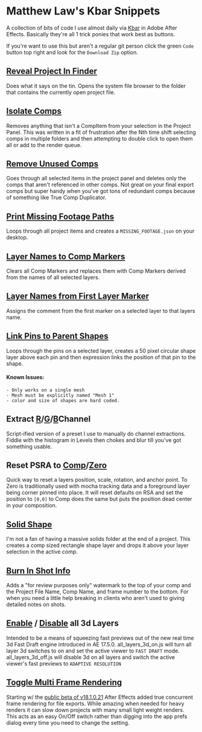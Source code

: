 # Matthew Law's Kbar Snippets

A collection of bits of code I use almost daily via [Kbar](https://aescripts.com/kbar/) in Adobe After Effects. Basically they're all 1 trick ponies that work best as buttons.

If you're want to use this but aren't a regular git person click the green `Code` button top right and look for the `Download Zip` option.

## [Reveal Project In Finder](https://github.com/foughtthelaw/kbar_snippets/blob/main/RevealProjectInFinder.js)

Does what it says on the tin. Opens the system file browser to the folder that contains the currently open project file.

## [Isolate Comps](https://github.com/foughtthelaw/kbar_snippets/blob/main/IsolateComps.js)

Removes anything that isn't a CompItem from your selection in the Project Panel. This was written in a fit of frustration after the Nth time shift selecting comps in multiple folders and then attempting to double click to open them all or add to the render queue.

## [Remove Unused Comps](https://github.com/foughtthelaw/kbar_snippets/blob/main/RemoveUnusedCompsFromSelection.js)

Goes through all selected items in the project panel and deletes only the comps that aren't referenced in other comps. Not great on your final export comps but super handy when you've got tons of redundant comps because of something like True Comp Duplicator.

## [Print Missing Footage Paths](https://github.com/foughtthelaw/kbar_snippets/blob/main/PrintMissingFootagePaths.js)

Loops through all project items and creates a `MISSING_FOOTAGE.json` on your desktop.

## [Layer Names to Comp Markers](https://github.com/foughtthelaw/kbar_snippets/blob/main/LayerNames-to-CompMarkers.js)

Clears all Comp Markers and replaces them with Comp Markers derived from the names of all selected layers.

## [Layer Names from First Layer Marker](https://github.com/foughtthelaw/kbar_snippets/blob/main/LayerNames-from-FirstLayerMarker.js)

Assigns the comment from the first marker on a selected layer to that layers name.

## [Link Pins to Parent Shapes](https://github.com/foughtthelaw/kbar_snippets/blob/main/pins_to_shapes.js)

Loops through the pins on a selected layer, creates a 50 pixel circular shape layer above each pin and then expression links the position of that pin to the shape.

#### Known Issues:
```
- Only works on a single mesh
- Mesh must be explicitly named "Mesh 1"
- color and size of shapes are hard coded.
```

## Extract [R](https://github.com/foughtthelaw/kbar_snippets/blob/main/Extract-red-channel.js)/[G](https://github.com/foughtthelaw/kbar_snippets/blob/main/Extract-green-channel.js)/[B](https://github.com/foughtthelaw/kbar_snippets/blob/main/Extract-blue-channel.js)Channel

Script-ified version of a preset I use to manually do channel extractions. Fiddle with the histogram in Levels then chokes and blur till you've got something usable.

## Reset PSRA to [Comp](https://github.com/foughtthelaw/kbar_snippets/blob/main/Reset-PSRA-to-Comp.js)/[Zero](https://github.com/foughtthelaw/kbar_snippets/blob/main/Reset-PSRA-to-Zero.js)

Quick way to reset a layers position, scale, rotation, and anchor point. To Zero is traditionally used with mocha tracking data and a foreground layer being corner pinned into place. It will reset defaults on RSA and set the position to `[0,0]` to Comp does the same but puts the position dead center in your composition.

## [Solid Shape](https://github.com/foughtthelaw/kbar_snippets/blob/main/solidShape.js)

I'm not a fan of having a massive solids folder at the end of a project. This creates a comp sized rectangle shape layer and drops it above your layer selection in the active comp.

## [Burn In Shot Info](https://github.com/foughtthelaw/kbar_snippets/blob/main/text_BurnIn_shotInfo.js)

Adds a "for review purposes only" watermark to the top of your comp and the Project File Name, Comp Name, and frame number to the bottom. For when you need a little help breaking in clients who aren't used to giving detailed notes on shots.

## [Enable](https://github.com/foughtthelaw/kbar_snippets/blob/main/all_layers_3d_on.js) / [Disable](https://github.com/foughtthelaw/kbar_snippets/blob/main/all_layers_3d_off.js) all 3d Layers

Intended to be a means of squeezing fast previews out of the new real time 3d Fast Draft engine introduced in AE 17.5.0. all_layers_3d_on.js will turn all layer 3d switches to on and set the active viewer to `FAST DRAFT` mode. all_layers_3d_off.js will disable 3d on all layers and switch the active viewer's fast previews to `ADAPTIVE RESOLUTION`

## [Toggle Multi Frame Rendering](https://github.com/foughtthelaw/kbar_snippets/blob/main/MFR_Toggle.js)

Starting w/ the [public beta of v18.1.0.21](https://blog.adobe.com/en/publish/2021/03/10/multi-frame-rendering-now-in-after-effects-beta.html) After Effects added true concurrent frame rendering for file exports. While amazing when needed for heavy renders it can slow down projects with many small light weight renders. This acts as an easy On/Off switch rather than digging into the app prefs dialog every time you need to change the setting.